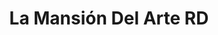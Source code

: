 ---
title: "La Mansión Del Arte RD"
url: /santo-domingo/la-mansion-del-arte-rd/
shop: centro comercial
---